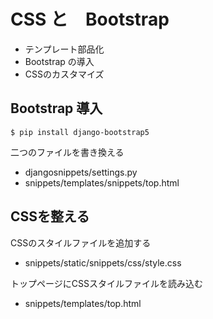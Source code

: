 # CSS と　Bootstrap

- テンプレート部品化
- Bootstrap の導入
- CSSのカスタマイズ


## Bootstrap 導入

```
$ pip install django-bootstrap5
```

二つのファイルを書き換える

- djangosnippets/settings.py
- snippets/templates/snippets/top.html


## CSSを整える

CSSのスタイルファイルを追加する

- snippets/static/snippets/css/style.css

トップページにCSSスタイルファイルを読み込む

- snippets/templates/top.html




